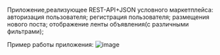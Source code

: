 Приложение,реализующее REST-API+JSON условного маркетплейса:
    авторизация пользователя;
    регистрация пользователя;
    размещения нового поста;
    отображение ленты объявления(с различными фильтрами);

Пример работы приложения:
![image](https://github.com/MrGummyl3ear/marketplace/assets/105852328/b633e235-3c2f-48cd-93de-7c6ae83ef025)
